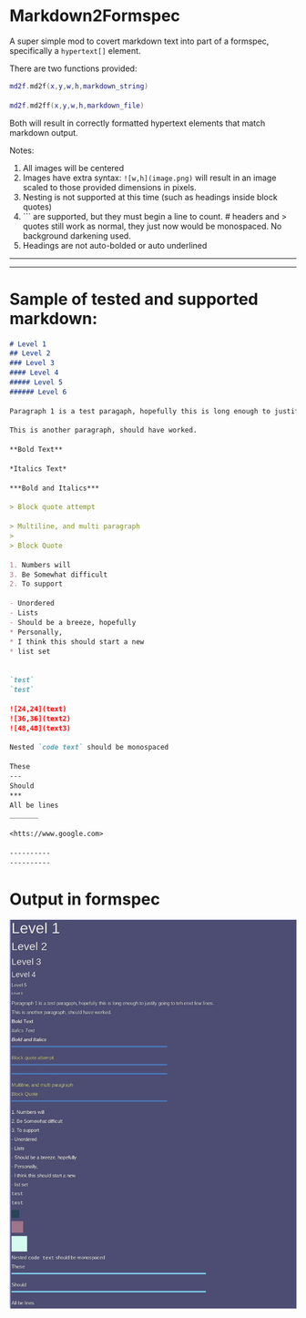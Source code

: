 # Markdown2Formspec

A super simple mod to covert markdown text into part of a formspec, specifically a `hypertext[]` element.

There are two functions provided:

```lua
md2f.md2f(x,y,w,h,markdown_string)

md2f.md2ff(x,y,w,h,markdown_file)
```

Both will result in correctly formatted hypertext elements that match markdown output.

Notes:
1. All images will be centered
2. Images have extra syntax: `![w,h](image.png)` will result in an image scaled to those provided dimensions in pixels.
3. Nesting is not supported at this time (such as headings inside block quotes)
4. \`\`\` are supported, but they must begin a line to count. # headers and > quotes still work as normal, they just now would be monospaced. No background darkening used.
5. Headings are not auto-bolded or auto underlined

-----------------------------------------
-----------------------------------------

# Sample of tested and supported markdown:
```markdown
# Level 1
## Level 2
### Level 3
#### Level 4
##### Level 5
###### Level 6

Paragraph 1 is a test paragaph, hopefully this is long enough to justify going to teh enxt few lines.

This is another paragraph, should have worked.

**Bold Text**

*Italics Text*

***Bold and Italics***

> Block quote attempt

> Multiline, and multi paragraph
>
> Block Quote

1. Numbers will
3. Be Somewhat difficult
2. To support

- Unordered
- Lists
- Should be a breeze, hopefully
* Personally, 
* I think this should start a new 
* list set


`test`
`test`

![24,24](text)
![36,36](text2)
![48,48](text3)

Nested `code text` should be monospaced

These
--- 
Should
*** 
All be lines
_______

<htts://www.google.com>

----------
----------

```
# Output in formspec

![screenshot](screenshot.jpg)
